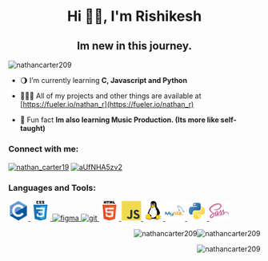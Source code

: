 <h1 align="center">Hi 👋🏻, I'm Rishikesh</h1>
<h2 align="center">Im new in this journey.</h2>

<p align="left"> <img src="https://komarev.com/ghpvc/?username=nathancarter209&label=Profile%20views&color=00fbff&style=plastic" alt="nathancarter209" /> </p>

- 🌖 I’m currently learning **C, Javascript and Python**

- 👨🏻‍💻 All of my projects and other things are available at [https://fueler.io/nathan_r](https://fueler.io/nathan_r)

- 🦋 Fun fact **Im also learning Music Production. (Its more like self-taught)**

<h3 align="left">Connect with me:</h3>
<p align="left">
<a href="https://twitter.com/nathan_carter19" target="blank"><img align="center" src="https://raw.githubusercontent.com/rahuldkjain/github-profile-readme-generator/master/src/images/icons/Social/twitter.svg" alt="nathan_carter19" height="30" width="40" /></a>
<a href="https://discord.gg/aUfNHA5zv2" target="blank"><img align="center" src="https://raw.githubusercontent.com/rahuldkjain/github-profile-readme-generator/master/src/images/icons/Social/discord.svg" alt="aUfNHA5zv2" height="30" width="40" /></a>
</p>

<h3 align="left">Languages and Tools:</h3>
<p align="left"> <a href="https://www.cprogramming.com/" target="_blank" rel="noreferrer"> <img src="https://raw.githubusercontent.com/devicons/devicon/master/icons/c/c-original.svg" alt="c" width="40" height="40"/> </a> <a href="https://www.w3schools.com/css/" target="_blank" rel="noreferrer"> <img src="https://raw.githubusercontent.com/devicons/devicon/master/icons/css3/css3-original-wordmark.svg" alt="css3" width="40" height="40"/> </a> <a href="https://www.figma.com/" target="_blank" rel="noreferrer"> <img src="https://www.vectorlogo.zone/logos/figma/figma-icon.svg" alt="figma" width="40" height="40"/> </a> <a href="https://git-scm.com/" target="_blank" rel="noreferrer"> <img src="https://www.vectorlogo.zone/logos/git-scm/git-scm-icon.svg" alt="git" width="40" height="40"/> </a> <a href="https://www.w3.org/html/" target="_blank" rel="noreferrer"> <img src="https://raw.githubusercontent.com/devicons/devicon/master/icons/html5/html5-original-wordmark.svg" alt="html5" width="40" height="40"/> </a> <a href="https://developer.mozilla.org/en-US/docs/Web/JavaScript" target="_blank" rel="noreferrer"> <img src="https://raw.githubusercontent.com/devicons/devicon/master/icons/javascript/javascript-original.svg" alt="javascript" width="40" height="40"/> </a> <a href="https://www.linux.org/" target="_blank" rel="noreferrer"> <img src="https://raw.githubusercontent.com/devicons/devicon/master/icons/linux/linux-original.svg" alt="linux" width="40" height="40"/> </a> <a href="https://www.mysql.com/" target="_blank" rel="noreferrer"> <img src="https://raw.githubusercontent.com/devicons/devicon/master/icons/mysql/mysql-original-wordmark.svg" alt="mysql" width="40" height="40"/> </a> <a href="https://www.python.org" target="_blank" rel="noreferrer"> <img src="https://raw.githubusercontent.com/devicons/devicon/master/icons/python/python-original.svg" alt="python" width="40" height="40"/> </a> <a href="https://sass-lang.com" target="_blank" rel="noreferrer"> <img src="https://raw.githubusercontent.com/devicons/devicon/master/icons/sass/sass-original.svg" alt="sass" width="40" height="40"/> </a> </p>


<p><img align="right" src="https://github-readme-stats.vercel.app/api/top-langs?username=nathancarter209&show_icons=true&theme=tokyonight&locale=en&layout=compact" alt="nathancarter209" />
</p>

<p>&nbsp;<img align="right" src="https://github-readme-stats.vercel.app/api?username=nathancarter209&show_icons=true&theme=synthwave&locale=en" alt="nathancarter209" /></p>

<p><img align="right" src="https://github-readme-streak-stats.herokuapp.com/?user=nathancarter209&theme=dark" alt="nathancarter209" /></p>
